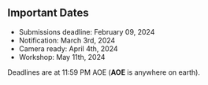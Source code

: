 

## Important Dates

- Submissions deadline:        February 09, 2024
- Notification:                March 3rd, 2024
- Camera ready:     		April 4th, 2024
- Workshop:                     May 11th, 2024

Deadlines are at 11:59 PM AOE (**AOE** is anywhere on earth).
